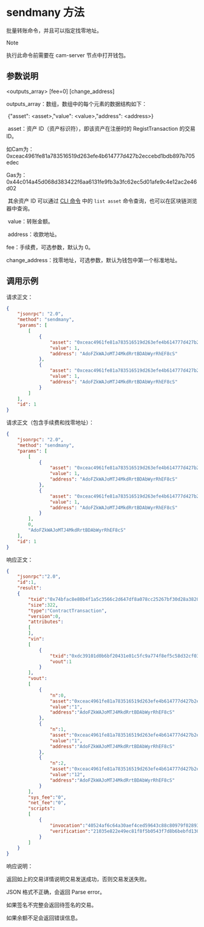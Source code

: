 # sendmany 方法

批量转账命令，并且可以指定找零地址。

> [!Note]
> 执行此命令前需要在 cam-server 节点中打开钱包。

## 参数说明

\<outputs_array> \[fee=0] \[change_address]

outputs_array：数组，数组中的每个元素的数据结构如下：

​	{"asset": \<asset>,"value": \<value>,"address": \<address>}

​	asset：资产 ID（资产标识符），即该资产在注册时的 RegistTransaction 的交易 ID。

如Cam为：0xceac4961fe81a783516519d263efe4b614777d427b2eccebd1bdb897b705edec

Gas为：0x44c014a45d068d383422f6aa6131fe9fb3a3fc62ec5d01afe9c4e12ac2e46d02

​	其余资产 ID 可以通过 [CLI 命令](../../../node/console.html) 中的 `list asset` 命令查询，也可以在区块链浏览器中查询。

​	value：转账金额。

​	address：收款地址。

fee：手续费，可选参数，默认为 0。

change_address：找零地址，可选参数，默认为钱包中第一个标准地址。

## 调用示例

请求正文：

```json
{
    "jsonrpc": "2.0",
    "method": "sendmany",
    "params": [
        [
            {
                "asset": "0xceac4961fe81a783516519d263efe4b614777d427b2eccebd1bdb897b705edec",
                "value": 1,
                "address": "AdoFZkWAJoMTJ4MkdRrtBDAbWyrRhEF8cS"
            },
            {
                "asset": "0xceac4961fe81a783516519d263efe4b614777d427b2eccebd1bdb897b705edec",
                "value": 1,
                "address": "AdoFZkWAJoMTJ4MkdRrtBDAbWyrRhEF8cS"
            }
        ]
    ],
    "id": 1
}
```

请求正文（包含手续费和找零地址）：

```json
{
    "jsonrpc": "2.0",
    "method": "sendmany",
    "params": [
        [
            {
                "asset": "0xceac4961fe81a783516519d263efe4b614777d427b2eccebd1bdb897b705edec",
                "value": 1,
                "address": "AdoFZkWAJoMTJ4MkdRrtBDAbWyrRhEF8cS"
            },
            {
                "asset": "0xceac4961fe81a783516519d263efe4b614777d427b2eccebd1bdb897b705edec",
                "value": 1,
                "address": "AdoFZkWAJoMTJ4MkdRrtBDAbWyrRhEF8cS"
            }
        ],
        0,
        "AdoFZkWAJoMTJ4MkdRrtBDAbWyrRhEF8cS"
    ],
    "id": 1
}
```

响应正文：

```json
{
    "jsonrpc":"2.0",
    "id":1,
    "result":
    {
        "txid":"0x74bfac8e80b4f1a5c3566c2d647df8a078cc25267bf30d28a38209ebaf302660",
        "size":322,
        "type":"ContractTransaction",
        "version":0,
        "attributes":
        [
        ],
        "vin":
        [
            {
                "txid":"0xdc39101d0b6bf20431e01c5fc9a774f8ef5c58d32cf0324ce6555910c58eeb43",
                "vout":1
            }
        ],
        "vout":
        [
            {
                "n":0,
                "asset":"0xceac4961fe81a783516519d263efe4b614777d427b2eccebd1bdb897b705edec",
                "value":"1",
                "address":"AdoFZkWAJoMTJ4MkdRrtBDAbWyrRhEF8cS"
            },
            {
                "n":1,
                "asset":"0xceac4961fe81a783516519d263efe4b614777d427b2eccebd1bdb897b705edec",
                "value":"1",
                "address":"AdoFZkWAJoMTJ4MkdRrtBDAbWyrRhEF8cS"
            },
            {
                "n":2,
                "asset":"0xceac4961fe81a783516519d263efe4b614777d427b2eccebd1bdb897b705edec",
                "value":"12",
                "address":"AdoFZkWAJoMTJ4MkdRrtBDAbWyrRhEF8cS"
            }
        ],
        "sys_fee":"0",
        "net_fee":"0",
        "scripts":
        [
            {
                "invocation":"40524af6c64a30aef4ced59643c88c80979f02893fa52cf2178188a27adf04dda19ebff5a9b7653b84dca0049a0f71af66ba0d859340159c0fd215dbdabf5090a8",
                "verification":"21035e822e49ec81f8f5b0543f7d8b6bebfd130ffb89df23051529da9839aef8d1cdac"
            }
        ]
    }
}
```

响应说明：

返回如上的交易详情说明交易发送成功，否则交易发送失败。

JSON 格式不正确，会返回 Parse error。                                                                                                                                         

如果签名不完整会返回待签名的交易。

如果余额不足会返回错误信息。
